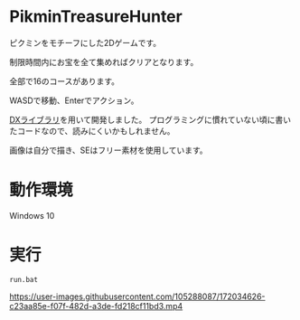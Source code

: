 # PikminTreasureHunter
ピクミンをモチーフにした2Dゲームです。

制限時間内にお宝を全て集めればクリアとなります。

全部で16のコースがあります。

WASDで移動、Enterでアクション。

[DXライブラリ](https://dxlib.xsrv.jp/)を用いて開発しました。
プログラミングに慣れていない頃に書いたコードなので、読みにくいかもしれません。

画像は自分で描き、SEはフリー素材を使用しています。

# 動作環境
Windows 10

# 実行
`run.bat`

https://user-images.githubusercontent.com/105288087/172034626-c23aa85e-f07f-482d-a3de-fd218cf11bd3.mp4
